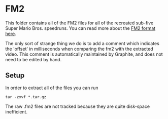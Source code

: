 # FM2
This folder contains all of the FM2 files for all of the recreated sub-five Super Mario Bros. speedruns.
You can read more about the [FM2 format here](https://fceux.com/web/FM2.html).

The only sort of strange thing we do is to add a comment which indicates the 'offset' in milliseconds when comparing the fm2 with the extracted video.
This comment is automatically maintained by Graphite, and does not need to be edited by hand.

## Setup
In order to extract all of the files you can run

```
tar -zxvf *.tar.gz
```

The raw .fm2 files are not tracked because they are quite disk-space inefficient.




